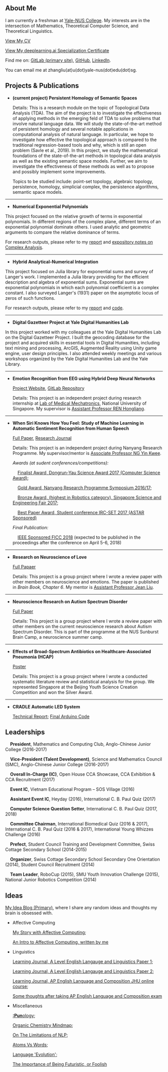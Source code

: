 ## About Me

I am currently a freshman at [Yale-NUS College](https://www.yale-nus.edu.sg). My interests are in the intersection of Mathematics, Theoretical Computer Science, and Theoretical Linguistics. 

[View My CV](https://github.com/zhangliu6/pdfs/blob/master/Liu%20Zhang%20-%20CV.pdf) 

[View My deeplearning.ai Specialization Certificate](https://www.coursera.org/account/accomplishments/specialization/3PAXFXZG7WAZ)

Find me on: [GitLab (primary site)](https://gitlab.com/Liu6), [GitHub](https://github.com/zhangliu6), [LinkedIn](https://www.linkedin.com/in/liu-zhang-384a85132/).

You can email me at zhangliu(at)u(dot)yale-nus(dot)edu(dot)sg.

## Projects & Publications

* **(current project) Persistent Homology of Semantic Spaces**

  Details: This is a research module on the topic of Topological Data Analysis (TDA). The aim of the project is to investigate the effectiveness of applying methods in the emerging feld of TDA to solve problems that involve natural language data. We will study the state-of-the-art method of persistent homology and several notable applications in computational analysis of natural language. In particular, we hope to investigate how effective the topological approach is compared to the traditional regression-based tools and why, which is still an open problem (Savle et al., 2019). In this project, we study the mathematical foundations of the state-of-the-art methods in topological data analysis as well as the existing semantic space models. Further, we aim to investigate the effectiveness of these methods as well as to propose and possibly implement some improvements.
  
  Topics to be studied include: point-set topology, algebraic topology, persistence, homology, simplicial complex, the persistence algorithms, semantic space models.

***
  
* **Numerical Exponential Polynomials**

This project focused on the relative growth of terms in exponential polynomials. In different regions of the complex plane, different terms of an exponential polynomial dominate others. I used analytic and geometric arguments to compare the relative dominance of terms.

For research outputs, please refer to my [report](https://github.com/zhangliu6/pdfs/blob/master/rank-terms-liu.pdf) and [expository notes on Complex Analysis](https://github.com/zhangliu6/pdfs/blob/master/notes-on-complex-analysis-liu.pdf).

***

* **Hybrid Analytical-Numerical Integration**

This project focused on Julia library for exponential sums and survey of Langer's work. I implemented a Julia library providing for the efficient description and algebra of exponential sums. Exponential sums are exponential polynomials in which each polynomial coefficient is a complex constant. I also surveyed Langer's (1931) paper on the asymptotic locus of zeros of such functions.

For research outputs, please refer to my [report](https://www.unifiedtransformlab.com/outputs.html#Zha2019a) and [code](https://www.unifiedtransformlab.com/outputs.html#Zha2019b).

***

* **Digital Gazetteer Project at Yale Digital Humanities Lab**

In this project worked with my colleagues at the Yale Digital Humanities Lab on the Digital Gazetteer Project. I built the geocoding database for the project and acquired skills in essential tools in Digital Humanities, including text mining and processing, ArcGIS, Augmented Reality using Unity game engine, user design principles. I also attended weekly meetings and various workshops organized by the Yale Digital Humanities Lab and the Yale Library.

*** 

* **Emotion Recognition from EEG using Hybrid Deep Neural Networks**

  [Project Website](https://sites.google.com/view/liu-zhang/home), [GitLab Repository](https://gitlab.com/mobarakol.islam/Zhang_Liu.git)

  Details: This project is an independent project during research internship at [Lab of Medical Mechatronics](http://bioeng.nus.edu.sg/mm/), National University of Singapore. My supervisor is [Assistant Professor REN Hongliang](http://www.bioeng.nus.edu.sg/people/PI/REN/).

***

* **When Siri Knows How You Feel: Study of Machine Learning in Automatic Sentiment Recognition from Human Speech**

  [Full Paper](https://github.com/zhangliu6/pdfs/blob/master/FICC%202018_Camera%20Ready%20Version_FINAL.pdf), [Research Journal](https://github.com/zhangliu6/pdfs/blob/master/Research%20Journal.pdf)

  Details: This project is an independent project during Nanyang Research Programme. My supervisor/mentor is [Associate Professor NG Yin Kwee](http://research.ntu.edu.sg/expertise/academicprofile/Pages/StaffProfile.aspx?ST_EMAILID=MYKNG).

  *Awards (at sudent conferences/competitions):*
  
   &nbsp;&nbsp;&nbsp;&nbsp;[Finalist Award, Dongrun-Yau Science Award 2017 (Computer Science Award)](http://www.yau-awards.science/?page_id=3630#pll_switcher);
      
   &nbsp;&nbsp;&nbsp;&nbsp;[Gold Award, Nanyang Research Programme Symposium 2016/17](http://www.ntu.edu.sg/TalentOutreach/NRP/Pages/index.aspx); 
      
   &nbsp;&nbsp;&nbsp;&nbsp;[Bronze Award, (highest in Robotics category), Singapore Science and Engineering Fair 2017](http://www.science.edu.sg/events/Pages/SSEFAwardWinners2017.aspx);
    
   &nbsp;&nbsp;&nbsp;&nbsp;[Best Paper Award, Student conference IRC-SET 2017 (ASTAR Sponsored)](http://ircset.org/main/conference-2017/)

  *Final Publication:*

   &nbsp;&nbsp;&nbsp;&nbsp;[IEEE Sponsored FICC 2018](http://saiconference.com/FICC2018/Agenda) (expected to be published in the proceedings after the conference on April 5-6, 2018)

***

* **Research on Neuroscience of Love**

    [Full Papaer](https://github.com/zhangliu6/pdfs/blob/master/Neuroscience%20of%20Love_ACJC_Finalised.pdf)

    Details: This project is a group project where I wrote a review paper with other members on neuroscience and emotions. The paper is published in *Brain Book, Chapter 6*. My mentor is [Assistant Professor Jean Liu](https://www.yale-nus.edu.sg/about/faculty/jean-liu/).

***

* **Neuroscience Research on Autism Spectrum Disorder**

    [Full Paper](https://github.com/zhangliu6/pdfs/blob/master/Autism%20Spectrum%20Disorder_ACJC_STEP-NUS%20Sunburnst%20Camp%202017.pdf)

    Details: This project is a group project where I wrote a review paper with other members on the current neuroscience research about Autism Spectrum Disorder. This is part of the programme at the NUS Sunburst Brain Camp, a neuroscience summer camp. 

***

* **Effects of Broad-Spectrum Antibiotics on Healthcare-Associated Pneumonia (HCAP)**

    [Poster](https://github.com/zhangliu6/pdfs/blob/master/Pneumonia%20poster%20FINAL.pdf)

    Details: This project is a group project where I wrote a conducted systematic literature review and statistical analysis for the group. We represented Singapore at the Beijing Youth Science Creation Competition and won the Silver Award.

***


* **CRADLE Automatic LED System**

    [Technical Report](https://github.com/zhangliu6/pdfs/blob/master/Technical%20Report.pdf); [Final Arduino Code](https://github.com/zhangliu6/pdfs/blob/master/Final%20Arduino%20Code.pdf)




## Leaderships

  &nbsp;&nbsp;&nbsp;&nbsp;**President**, Mathematics and Computing Club, Anglo-Chinese Junior College (2016-2017)

  &nbsp;&nbsp;&nbsp;&nbsp;**Vice-President (Talent Development)**, Science and Mathematics Council (SMC), Anglo-Chinese Junior
College (2016-2017)

  &nbsp;&nbsp;&nbsp;&nbsp;**Overall In-Charge (IC)**, Open House CCA Showcase, CCA Exhibition & CCA Recruitment (2017)

  &nbsp;&nbsp;&nbsp;&nbsp;**Event IC**, Vietnam Educational Program – SOS Village (2016)

  &nbsp;&nbsp;&nbsp;&nbsp;**Assistant Event IC**, Heyday (2016), International C. B. Paul Quiz (2017)

  &nbsp;&nbsp;&nbsp;&nbsp;**Computer Science Question Setter**, International C. B. Paul Quiz (2017, 2018)

  &nbsp;&nbsp;&nbsp;&nbsp;**Committee Chairman**, International Biomedical Quiz (2016 & 2017), International C. B. Paul Quiz
(2016 & 2017), International Young Whizzes Challenge (2016)

  &nbsp;&nbsp;&nbsp;&nbsp;**Prefect**, Student Council Training and Development Committee, Swiss Cottage Secondary School
(2014-2015)

  &nbsp;&nbsp;&nbsp;&nbsp;**Organizer**, Swiss Cottage Secondary School Secondary One Orientation (2014), Student Council Recruitment (2014)
  
  &nbsp;&nbsp;&nbsp;&nbsp;**Team Leader**, RoboCup (2015), SMU Youth Innovation Challenge (2015), National Junior Robotics
Competition (2014)

## Ideas

[My Idea Blog (Primary)](shanti.silvrback.com), where I share any random ideas and thoughts my brain is obsessed with.

* Affective Computing 

    [My Story with Affective Computing](https://github.com/zhangliu6/pdfs/blob/master/My%20Aspiration_Affective%20Computing.pdf); 
    
    [An Intro to Affective Computing, written by me](https://github.com/zhangliu6/pdfs/blob/master/Introduction%20to%20Affective%20Computing.pdf)

* Linguistics

    [Learning Journal, A Level English Langauge and Linguistics Paper 1](https://github.com/zhangliu6/pdfs/blob/master/ELL%20P1.pdf);

    [Learning Journal, A Level English Langauge and Linguistics Paper 2](https://github.com/zhangliu6/pdfs/blob/master/ELL%20P2%20Updated.pdf);

    [Learning Journal, AP English Language and Composition JHU online course](https://github.com/zhangliu6/pdfs/blob/master/AP%20ELC.pdf%202.zip);
    
    [Some thoughts after taking AP English Language and Composition exam](https://github.com/zhangliu6/pdfs/blob/master/Final%20Process%20Letter.pdf)

* Miscellaneous

    [**:Pun**ology](https://github.com/zhangliu6/pdfs/blob/master/Punology.pdf);

    [Organic Chemistry Mindmap](https://github.com/zhangliu6/pdfs/blob/master/IMG_9163.jpg);

    [On The Limitations of NLP](https://github.com/zhangliu6/pdfs/blob/master/On_Limitations_of_NLP.md);

    [Atoms Vs Words](https://github.com/zhangliu6/pdfs/blob/master/Atoms_vs_Words.md);

    [Language 'Evolution'](https://github.com/zhangliu6/pdfs/blob/master/Language_'Evolution'.md);

   [The Importance of Being Futuristic, or Foolish](https://github.com/zhangliu6/pdfs/blob/master/The_Importance_of_Being_Futuristic_or_Foolish.md)

